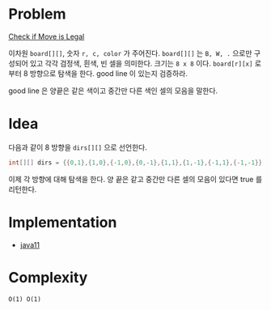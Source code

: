 # Problem

[Check if Move is Legal](https://leetcode.com/problems/check-if-move-is-legal/)

이차원 `board[][]`, 숫자 `r, c, color` 가 주어진다.  `board[][]` 는
`B, W, .` 으로만 구성되어 있고 각각 검정색, 흰색, 빈 셀을
의미한다. 크기는 `8 x 8` 이다. `board[r][x]` 로 부터 8 방향으로 탐색을
한다. good line 이 있는지 검증하라.

good line 은 양끝은 같은 색이고 중간만 다른 색인 셀의 모음을 말한다.

# Idea

다음과 같이 8 방향을 `dirs[][]` 으로 선언한다.

```java
int[][] dirs = {{0,1},{1,0},{-1,0},{0,-1},{1,1},{1,-1},{-1,1},{-1,-1}};
```

이제 각 방향에 대해 탐색을 한다. 양 끝은 같고 중간만 다른 셀의 모음이
있다면 true 를 리턴한다.

# Implementation

* [java11](MainApp.java)

# Complexity

```
O(1) O(1)
```
